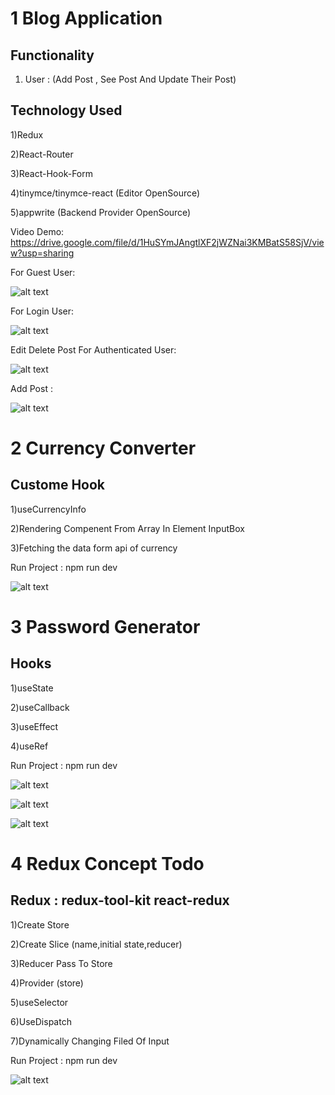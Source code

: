 # 1 Blog Application 
## Functionality
1) User : (Add Post , See Post And Update Their Post)

## Technology Used
1)Redux

2)React-Router

3)React-Hook-Form

4)tinymce/tinymce-react (Editor OpenSource)

5)appwrite (Backend Provider OpenSource)


Video Demo:
https://drive.google.com/file/d/1HuSYmJAngtlXF2jWZNai3KMBatS58SjV/view?usp=sharing

For Guest User:

![alt text](<./React/BlogFullStack/Screenshot 2024-08-18 at 1.49.22 PM.png>)

For Login User:

![alt text](<./React//BlogFullStack/Screenshot 2024-08-18 at 1.35.15 PM.png>)

Edit Delete Post For Authenticated User:

![alt text](<./React//BlogFullStack/Screenshot 2024-08-18 at 1.35.40 PM.png>)

Add Post :

![alt text](<./React//BlogFullStack/Screenshot 2024-08-18 at 1.22.53 PM.png>)

# 2 Currency Converter

## Custome Hook

1)useCurrencyInfo

2)Rendering Compenent From Array In Element InputBox

3)Fetching the data form api of currency

Run Project : npm run dev

![alt text](<./React/03CurrencyConvertor/Screenshot 2024-08-11 at 6.13.43 PM.png>)


# 3 Password Generator

## Hooks
1)useState

2)useCallback

3)useEffect

4)useRef

Run Project : npm run dev

![alt text](<./React/02PasswordGenerator/Screenshot 2024-08-11 at 6.02.22 PM.png>)

![alt text](<./React/02PasswordGenerator/Screenshot 2024-08-11 at 6.02.32 PM.png>)

![alt text](<Screenshot 2024-08-11 at 6.02.38 PM.png>)


# 4 Redux Concept Todo

## Redux : redux-tool-kit react-redux
1)Create Store

2)Create Slice (name,initial state,reducer)

3)Reducer Pass To Store

4)Provider (store)

5)useSelector

6)UseDispatch

7)Dynamically Changing Filed Of Input

Run Project : npm run dev

![alt text](<./React//07todolistRedux/Screenshot 2024-08-11 at 6.31.42 PM.png>)
